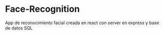 # Face-Recognition
App de reconocimiento facial creada en react con server en express y base de datos SQL
